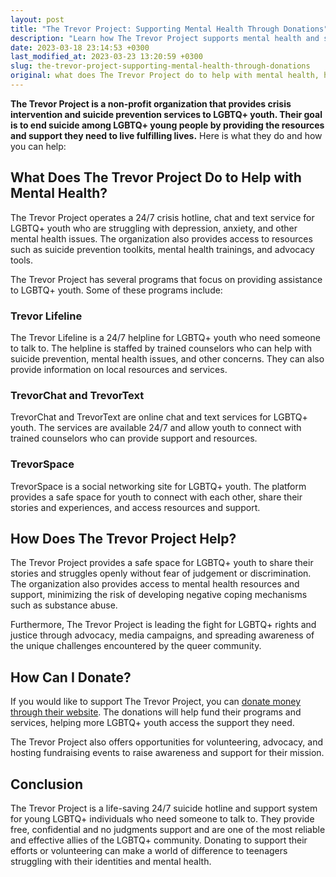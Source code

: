 ```yaml
---
layout: post
title: "The Trevor Project: Supporting Mental Health Through Donations"
description: "Learn how The Trevor Project supports mental health and suicide prevention for LGBTQ+ youth, and find out how you can donate to their cause. Take a positive step in aiding mental health today."
date: 2023-03-18 23:14:53 +0300
last_modified_at: 2023-03-23 13:20:59 +0300
slug: the-trevor-project-supporting-mental-health-through-donations
original: what does The Trevor Project do to help with mental health, how do they do it, how can i donate?
---
```

**The Trevor Project is a non-profit organization that provides crisis intervention and suicide prevention services to LGBTQ+ youth. Their goal is to end suicide among LGBTQ+ young people by providing the resources and support they need to live fulfilling lives.** Here is what they do and how you can help:

## What Does The Trevor Project Do to Help with Mental Health?

The Trevor Project operates a 24/7 crisis hotline, chat and text service for LGBTQ+ youth who are struggling with depression, anxiety, and other mental health issues. The organization also provides access to resources such as suicide prevention toolkits, mental health trainings, and advocacy tools.

The Trevor Project has several programs that focus on providing assistance to LGBTQ+ youth. Some of these programs include:

### Trevor Lifeline

The Trevor Lifeline is a 24/7 helpline for LGBTQ+ youth who need someone to talk to. The helpline is staffed by trained counselors who can help with suicide prevention, mental health issues, and other concerns. They can also provide information on local resources and services.

### TrevorChat and TrevorText

TrevorChat and TrevorText are online chat and text services for LGBTQ+ youth. The services are available 24/7 and allow youth to connect with trained counselors who can provide support and resources.

### TrevorSpace

TrevorSpace is a social networking site for LGBTQ+ youth. The platform provides a safe space for youth to connect with each other, share their stories and experiences, and access resources and support.

## How Does The Trevor Project Help?

The Trevor Project provides a safe space for LGBTQ+ youth to share their stories and struggles openly without fear of judgement or discrimination. The organization also provides access to mental health resources and support, minimizing the risk of developing negative coping mechanisms such as substance abuse.

Furthermore, The Trevor Project is leading the fight for LGBTQ+ rights and justice through advocacy, media campaigns, and spreading awareness of the unique challenges encountered by the queer community.

## How Can I Donate?

If you would like to support The Trevor Project, you can [donate money through their website](https://www.thetrevorproject.org/). The donations will help fund their programs and services, helping more LGBTQ+ youth access the support they need.

The Trevor Project also offers opportunities for volunteering, advocacy, and hosting fundraising events to raise awareness and support for their mission.

## Conclusion

The Trevor Project is a life-saving 24/7 suicide hotline and support system for young LGBTQ+ individuals who need someone to talk to. They provide free, confidential and no judgments support and are one of the most reliable and effective allies of the LGBTQ+ community. Donating to support their efforts or volunteering can make a world of difference to teenagers struggling with their identities and mental health.